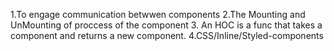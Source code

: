 1.To engage communication betwwen components
2.The Mounting and UnMounting of proccess of the component
3. An HOC is a func that takes a component and returns a new component.
4.CSS/Inline/Styled-components
